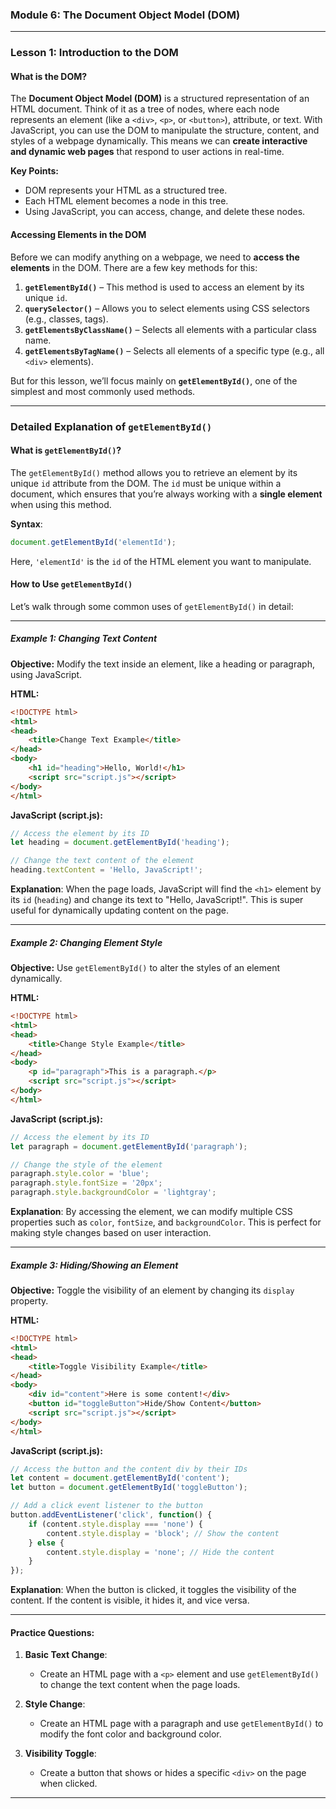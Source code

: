 ### Module 6: The Document Object Model (DOM)

---

### Lesson 1: **Introduction to the DOM**

#### What is the DOM?

The **Document Object Model (DOM)** is a structured representation of an HTML document. Think of it as a tree of nodes, where each node represents an element (like a `<div>`, `<p>`, or `<button>`), attribute, or text. With JavaScript, you can use the DOM to manipulate the structure, content, and styles of a webpage dynamically. This means we can **create interactive and dynamic web pages** that respond to user actions in real-time.

**Key Points:**
- DOM represents your HTML as a structured tree.
- Each HTML element becomes a node in this tree.
- Using JavaScript, you can access, change, and delete these nodes.
  
#### **Accessing Elements in the DOM**

Before we can modify anything on a webpage, we need to **access the elements** in the DOM. There are a few key methods for this:

1. **`getElementById()`** – This method is used to access an element by its unique `id`.
2. **`querySelector()`** – Allows you to select elements using CSS selectors (e.g., classes, tags).
3. **`getElementsByClassName()`** – Selects all elements with a particular class name.
4. **`getElementsByTagName()`** – Selects all elements of a specific type (e.g., all `<div>` elements).

But for this lesson, we’ll focus mainly on **`getElementById()`**, one of the simplest and most commonly used methods.

---

### **Detailed Explanation of `getElementById()`**

#### **What is `getElementById()`?**

The `getElementById()` method allows you to retrieve an element by its unique `id` attribute from the DOM. The `id` must be unique within a document, which ensures that you’re always working with a **single element** when using this method.

**Syntax**:
```javascript
document.getElementById('elementId');
```

Here, `'elementId'` is the `id` of the HTML element you want to manipulate.

#### **How to Use `getElementById()`**

Let’s walk through some common uses of `getElementById()` in detail:

---

##### **Example 1: Changing Text Content**

**Objective:** Modify the text inside an element, like a heading or paragraph, using JavaScript.

**HTML:**
```html
<!DOCTYPE html>
<html>
<head>
    <title>Change Text Example</title>
</head>
<body>
    <h1 id="heading">Hello, World!</h1>
    <script src="script.js"></script>
</body>
</html>
```

**JavaScript (script.js):**
```javascript
// Access the element by its ID
let heading = document.getElementById('heading');

// Change the text content of the element
heading.textContent = 'Hello, JavaScript!';
```

**Explanation**: When the page loads, JavaScript will find the `<h1>` element by its `id` (`heading`) and change its text to "Hello, JavaScript!". This is super useful for dynamically updating content on the page.

---

##### **Example 2: Changing Element Style**

**Objective:** Use `getElementById()` to alter the styles of an element dynamically.

**HTML:**
```html
<!DOCTYPE html>
<html>
<head>
    <title>Change Style Example</title>
</head>
<body>
    <p id="paragraph">This is a paragraph.</p>
    <script src="script.js"></script>
</body>
</html>
```

**JavaScript (script.js):**
```javascript
// Access the element by its ID
let paragraph = document.getElementById('paragraph');

// Change the style of the element
paragraph.style.color = 'blue';
paragraph.style.fontSize = '20px';
paragraph.style.backgroundColor = 'lightgray';
```

**Explanation**: By accessing the element, we can modify multiple CSS properties such as `color`, `fontSize`, and `backgroundColor`. This is perfect for making style changes based on user interaction.

---

##### **Example 3: Hiding/Showing an Element**

**Objective:** Toggle the visibility of an element by changing its `display` property.

**HTML:**
```html
<!DOCTYPE html>
<html>
<head>
    <title>Toggle Visibility Example</title>
</head>
<body>
    <div id="content">Here is some content!</div>
    <button id="toggleButton">Hide/Show Content</button>
    <script src="script.js"></script>
</body>
</html>
```

**JavaScript (script.js):**
```javascript
// Access the button and the content div by their IDs
let content = document.getElementById('content');
let button = document.getElementById('toggleButton');

// Add a click event listener to the button
button.addEventListener('click', function() {
    if (content.style.display === 'none') {
        content.style.display = 'block'; // Show the content
    } else {
        content.style.display = 'none'; // Hide the content
    }
});
```

**Explanation**: When the button is clicked, it toggles the visibility of the content. If the content is visible, it hides it, and vice versa.

---

#### **Practice Questions:**

1. **Basic Text Change**:
   - Create an HTML page with a `<p>` element and use `getElementById()` to change the text content when the page loads.
   
2. **Style Change**:
   - Create an HTML page with a paragraph and use `getElementById()` to modify the font color and background color.

3. **Visibility Toggle**:
   - Create a button that shows or hides a specific `<div>` on the page when clicked.

---
